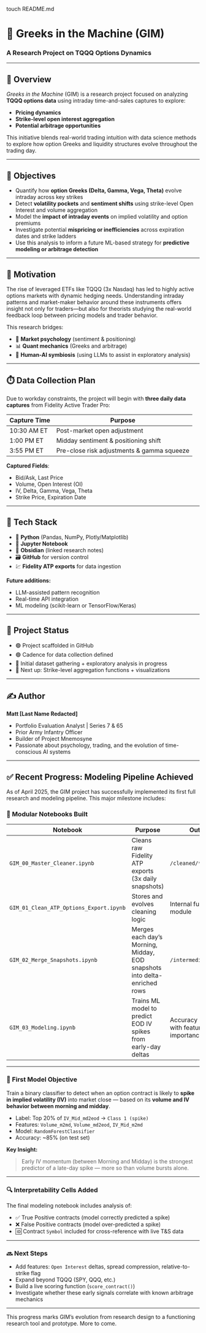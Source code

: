 touch README.md
# 🧠 Greeks in the Machine (GIM)

### A Research Project on TQQQ Options Dynamics

---

## 📌 Overview

*Greeks in the Machine* (GIM) is a research project focused on analyzing **TQQQ options data** using intraday time-and-sales captures to explore:

- **Pricing dynamics**
- **Strike-level open interest aggregation**
- **Potential arbitrage opportunities**

This initiative blends real-world trading intuition with data science methods to explore how option Greeks and liquidity structures evolve throughout the trading day.

---

## 🎯 Objectives

- Quantify how **option Greeks (Delta, Gamma, Vega, Theta)** evolve intraday across key strikes
- Detect **volatility pockets** and **sentiment shifts** using strike-level Open Interest and volume aggregation
- Model the **impact of intraday events** on implied volatility and option premiums
- Investigate potential **mispricing or inefficiencies** across expiration dates and strike ladders
- Use this analysis to inform a future ML-based strategy for **predictive modeling or arbitrage detection**

---

## 🧠 Motivation

The rise of leveraged ETFs like TQQQ (3x Nasdaq) has led to highly active options markets with dynamic hedging needs. Understanding intraday patterns and market-maker behavior around these instruments offers insight not only for traders—but also for theorists studying the real-world feedback loop between pricing models and trader behavior.

This research bridges:
- 🧠 **Market psychology** (sentiment & positioning)
- 📊 **Quant mechanics** (Greeks and arbitrage)
- 🤖 **Human-AI symbiosis** (using LLMs to assist in exploratory analysis)

---

## ⏱️ Data Collection Plan

Due to workday constraints, the project will begin with **three daily data captures** from Fidelity Active Trader Pro:

| Capture Time  | Purpose                                       |
|---------------|-----------------------------------------------|
| 10:30 AM ET   | Post-market open adjustment                  |
| 1:00 PM ET    | Midday sentiment & positioning shift         |
| 3:55 PM ET    | Pre-close risk adjustments & gamma squeeze   |

**Captured Fields**:
- Bid/Ask, Last Price
- Volume, Open Interest (OI)
- IV, Delta, Gamma, Vega, Theta
- Strike Price, Expiration Date

---

## 🧰 Tech Stack

- 🐍 **Python** (Pandas, NumPy, Plotly/Matplotlib)
- 📓 **Jupyter Notebook**
- 🧠 **Obsidian** (linked research notes)
- 🗃 **GitHub** for version control
- 💹 **Fidelity ATP exports** for data ingestion

**Future additions:**
- LLM-assisted pattern recognition
- Real-time API integration
- ML modeling (scikit-learn or TensorFlow/Keras)

---

## 🚧 Project Status

- 🟢 Project scaffolded in GitHub
- 🟢 Cadence for data collection defined
- 🔄 Initial dataset gathering + exploratory analysis in progress
- 🔲 Next up: Strike-level aggregation functions + visualizations

---

## ✍️ Author

**Matt [Last Name Redacted]**  
- Portfolio Evaluation Analyst | Series 7 & 65  
- Prior Army Infantry Officer  
- Builder of Project Mnemosyne  
- Passionate about psychology, trading, and the evolution of time-conscious AI systems

- ---

## ✅ Recent Progress: Modeling Pipeline Achieved

As of April 2025, the GIM project has successfully implemented its first full research and modeling pipeline. This major milestone includes:

### 📁 Modular Notebooks Built

| Notebook | Purpose | Output |
|----------|---------|--------|
| `GIM_00_Master_Cleaner.ipynb` | Cleans raw Fidelity ATP exports (3x daily snapshots) | `/cleaned/*.csv` |
| `GIM_01_Clean_ATP_Options_Export.ipynb` | Stores and evolves cleaning logic | Internal function module |
| `GIM_02_Merge_Snapshots.ipynb` | Merges each day’s Morning, Midday, EOD snapshots into delta-enriched rows | `/intermediate/*.csv` |
| `GIM_03_Modeling.ipynb` | Trains ML model to predict EOD IV spikes from early-day deltas | Accuracy ~85%, with feature importance |

---

### 🎯 First Model Objective

Train a binary classifier to detect when an option contract is likely to **spike in implied volatility (IV)** into market close — based on its **volume and IV behavior between morning and midday**.

- Label: Top 20% of `IV_Mid_md2eod` → `Class 1 (spike)`
- Features: `Volume_m2md`, `Volume_md2eod`, `IV_Mid_m2md`
- Model: `RandomForestClassifier`
- Accuracy: ~85% (on test set)

**Key Insight:**  
> Early IV momentum (between Morning and Midday) is the strongest predictor of a late-day spike — more so than volume bursts alone.

---

### 🔍 Interpretability Cells Added

The final modeling notebook includes analysis of:
- ✅ True Positive contracts (model correctly predicted a spike)
- ❌ False Positive contracts (model over-predicted a spike)
- 🆔 Contract `Symbol` included for cross-reference with live T&S data

---

### 🔜 Next Steps

- Add features: `Open Interest` deltas, spread compression, relative-to-strike flag
- Expand beyond TQQQ (SPY, QQQ, etc.)
- Build a live scoring function (`score_contract()`)
- Investigate whether these early signals correlate with known arbitrage mechanics

---

This progress marks GIM’s evolution from research design to a functioning research tool and prototype. More to come.

